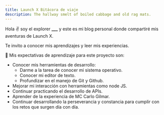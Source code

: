 ```yaml
---
title: Launch X Bitácora de viaje
description: The hallway smelt of boiled cabbage and old rag mats.
---
```


Hola ✌️  soy el explorer **___** y este es mi blog personal donde compartiré mis aventuras de Launch X.

Te invito a conocer mis aprendizajes y leer mis experiencias.

🚀 Mis expectativas de aprendizaje para este proyecto son:

<ul>
<li>Conocer mis herramientas de desarrollo:
  <ul>
    <li>Darme a la tarea de conocer mi sistema operativo.</li>
    <li>Conocer mi editor de texto.</li>
    <li>Profundizar en el manejo de Git y Github.</li>
  </ul>
</li>
  
<li>Mejorar mi interacción con herramientas como node JS.</li>

<li>Continuar practicando el desarrollo de APIs.</li>

<li>Aprender de la experiencia de MC Carlo Gilmar.</li>

<li>Continuar desarrollando la perseverancia y constancia para cumplir con los retos que surgen día con día.</li>
